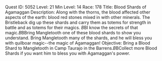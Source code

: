 Quest ID: 5052
Level: 21
Min Level: 14
Race: 178
Title: Blood Shards of Agamaggan
Description: Along with the thorns, the blood affected <snort> other aspects of the earth: blood red stones mixed in with other minerals. The Bristleback dig up these shards and carry them as totems <snort> for strength in battle and as totems for their magics. <snort>$B$BI know the secrets of that magic.$B$BBring Mangletooth one of these blood shards to show you understand. Bring Mangletooth many of the shards, and he will bless you with quilboar magic--the magic of Agamaggan! <snort>
Objective: Bring a Blood Shard to Mangletooth in Camp Taurajo in the Barrens.$B$BCollect more Blood Shards if you want him to bless you with Agamaggan's power.
